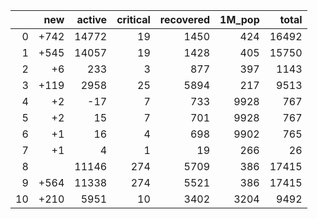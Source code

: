 |    |   new |   active |   critical |   recovered |   1M_pop |   total |
|---:|------:|---------:|-----------:|------------:|---------:|--------:|
|  0 |  +742 |    14772 |         19 |        1450 |      424 |   16492 |
|  1 |  +545 |    14057 |         19 |        1428 |      405 |   15750 |
|  2 |    +6 |      233 |          3 |         877 |      397 |    1143 |
|  3 |  +119 |     2958 |         25 |        5894 |      217 |    9513 |
|  4 |    +2 |      -17 |          7 |         733 |     9928 |     767 |
|  5 |    +2 |       15 |          7 |         701 |     9928 |     767 |
|  6 |    +1 |       16 |          4 |         698 |     9902 |     765 |
|  7 |    +1 |        4 |          1 |          19 |      266 |      26 |
|  8 |       |    11146 |        274 |        5709 |      386 |   17415 |
|  9 |  +564 |    11338 |        274 |        5521 |      386 |   17415 |
| 10 |  +210 |     5951 |         10 |        3402 |     3204 |    9492 |